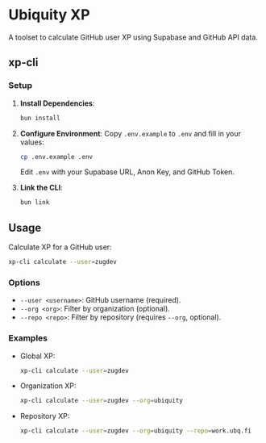 # Ubiquity XP

A toolset to calculate GitHub user XP using Supabase and GitHub API data.

## xp-cli

### Setup

1. **Install Dependencies**:

   ```bash
   bun install
   ```

2. **Configure Environment**:
   Copy `.env.example` to `.env` and fill in your values:

   ```bash
   cp .env.example .env
   ```

   Edit `.env` with your Supabase URL, Anon Key, and GitHub Token.

3. **Link the CLI**:
   ```bash
   bun link
   ```

## Usage

Calculate XP for a GitHub user:

```bash
xp-cli calculate --user=zugdev
```

### Options

- `--user <username>`: GitHub username (required).
- `--org <org>`: Filter by organization (optional).
- `--repo <repo>`: Filter by repository (requires `--org`, optional).

### Examples

- Global XP:
  ```bash
  xp-cli calculate --user=zugdev
  ```
- Organization XP:
  ```bash
  xp-cli calculate --user=zugdev --org=ubiquity
  ```
- Repository XP:
  ```bash
  xp-cli calculate --user=zugdev --org=ubiquity --repo=work.ubq.fi
  ```
